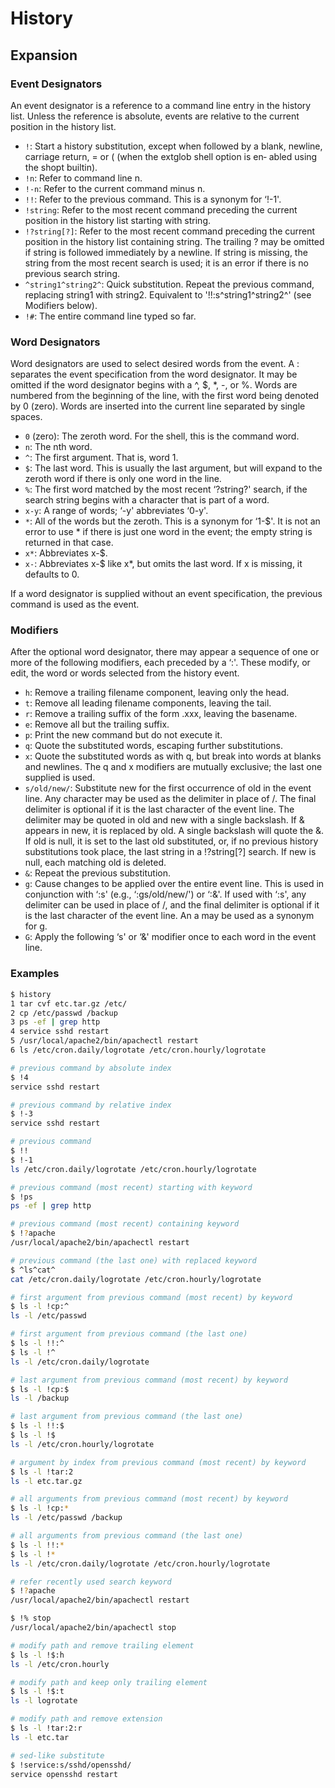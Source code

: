 # History

## Expansion

### Event Designators

An event designator is a reference to a command line entry in the history list. Unless the reference is absolute, events are relative to the current position in the history list.

* `!`: Start a history substitution, except when followed by a blank, newline, carriage return, = or ( (when the extglob shell option  is  en‐ abled using the shopt builtin).
* `!n`: Refer to command line n.
* `!-n`: Refer to the current command minus n.
* `!!`: Refer to the previous command. This is a synonym for ‘!-1'.
* `!string`: Refer to the most recent command preceding the current position in the history list starting with string.
* `!?string[?]`: Refer to the most recent command preceding the current position in the history list containing string. The trailing ? may be omitted if string is followed immediately by a newline. If string is missing, the string from the most recent search is used; it is an error if there is no previous search string.
* `^string1^string2^`: Quick substitution. Repeat the previous command, replacing string1 with string2. Equivalent to '!!:s^string1^string2^' (see Modifiers below).
* `!#`: The entire command line typed so far.

### Word Designators

Word designators are used to select desired words from the event. A : separates the event specification from the word designator. It may be omitted if the word designator begins with a ^, $, *, -, or %. Words are numbered from the beginning of the line, with the first word being denoted by 0 (zero). Words are inserted into the current line separated by single spaces.

* `0` (zero): The zeroth word. For the shell, this is the command word.
* `n`: The nth word.
* `^`: The first argument. That is, word 1.
* `$`: The last word. This is usually the last argument, but will expand to the zeroth word if there is only one word in the line.
* `%`: The first word matched by the most recent ‘?string?' search, if the search string begins with a character that is part of a word.
* `x-y`: A range of words; ‘-y' abbreviates ‘0-y'.
* `*`: All of the words but the zeroth. This is a synonym for ‘1-$'. It is not an error to use * if there is just one word in the event; the empty string is returned in that case.
* `x*`: Abbreviates x-$.
* `x-`: Abbreviates x-$ like x*, but omits the last word. If x is missing, it defaults to 0.

If a word designator is supplied without an event specification, the previous command is used as the event.

### Modifiers

After the optional word designator, there may appear a sequence of one or more of the following modifiers, each preceded by a ‘:'. These modify, or edit, the word or words selected from the history event.

* `h`: Remove a trailing filename component, leaving only the head.
* `t`: Remove all leading filename components, leaving the tail.
* `r`: Remove a trailing suffix of the form .xxx, leaving the basename.
* `e`: Remove all but the trailing suffix.
* `p`: Print the new command but do not execute it.
* `q`: Quote the substituted words, escaping further substitutions.
* `x`: Quote the substituted words as with q, but break into words at blanks and newlines. The q and x modifiers are mutually exclusive; the last one supplied is used.
* `s/old/new/`: Substitute new for the first occurrence of old in the event line. Any character may be used as the delimiter in place of /. The final delimiter is optional if it is the last character of the event line. The delimiter may be quoted in old and new with a single backslash. If & appears in new, it is replaced by old. A single backslash will quote the &. If old is null, it is set to the last old substituted, or, if no previous history substitutions took place, the last string in a !?string[?] search. If new is null, each matching old is deleted.
* `&`: Repeat the previous substitution.
* `g`: Cause changes to be applied over the entire event line. This is used in conjunction with ‘:s' (e.g., ‘:gs/old/new/') or ‘:&'. If used with ‘:s', any delimiter can be used in place of /, and the final delimiter is optional if it is the last character of the event line. An a may be used as a synonym for g.
* `G`: Apply the following ‘s' or ‘&' modifier once to each word in the event line.

### Examples

```bash
$ history
1 tar cvf etc.tar.gz /etc/
2 cp /etc/passwd /backup
3 ps -ef | grep http
4 service sshd restart
5 /usr/local/apache2/bin/apachectl restart
6 ls /etc/cron.daily/logrotate /etc/cron.hourly/logrotate
```

```bash
# previous command by absolute index
$ !4
service sshd restart
```

```bash
# previous command by relative index
$ !-3
service sshd restart
```

```bash
# previous command
$ !!
$ !-1
ls /etc/cron.daily/logrotate /etc/cron.hourly/logrotate
```

```bash
# previous command (most recent) starting with keyword
$ !ps
ps -ef | grep http
```

```bash
# previous command (most recent) containing keyword
$ !?apache
/usr/local/apache2/bin/apachectl restart
```

```bash
# previous command (the last one) with replaced keyword
$ ^ls^cat^
cat /etc/cron.daily/logrotate /etc/cron.hourly/logrotate
```

```bash
# first argument from previous command (most recent) by keyword
$ ls -l !cp:^
ls -l /etc/passwd
```

```bash
# first argument from previous command (the last one)
$ ls -l !!:^
$ ls -l !^
ls -l /etc/cron.daily/logrotate
```

```bash
# last argument from previous command (most recent) by keyword
$ ls -l !cp:$
ls -l /backup
```

```bash
# last argument from previous command (the last one)
$ ls -l !!:$
$ ls -l !$
ls -l /etc/cron.hourly/logrotate
```

```bash
# argument by index from previous command (most recent) by keyword
$ ls -l !tar:2
ls -l etc.tar.gz
```

```bash
# all arguments from previous command (most recent) by keyword
$ ls -l !cp:*
ls -l /etc/passwd /backup
```

```bash
# all arguments from previous command (the last one)
$ ls -l !!:*
$ ls -l !*
ls -l /etc/cron.daily/logrotate /etc/cron.hourly/logrotate
```

```bash
# refer recently used search keyword
$ !?apache
/usr/local/apache2/bin/apachectl restart

$ !% stop
/usr/local/apache2/bin/apachectl stop
```

```bash
# modify path and remove trailing element
$ ls -l !$:h
ls -l /etc/cron.hourly

# modify path and keep only trailing element
$ ls -l !$:t
ls -l logrotate

# modify path and remove extension
$ ls -l !tar:2:r
ls -l etc.tar
```

```bash
# sed-like substitute
$ !service:s/sshd/opensshd/
service opensshd restart
```
